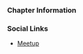 ### Chapter Information


### Social Links
* [Meetup](https://www.meetup.com/OWASP-Vellore-Meetup-Group/)
